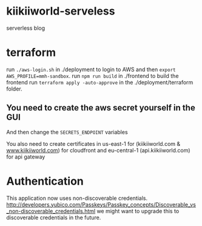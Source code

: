 # kiikiiworld-serveless

serverless blog

# terraform

run `./aws-login.sh` in ./deployment to login to AWS and then `export AWS_PROFILE=mmh-sandbox`.
run `npm run build` in ./frontend to build the frontend
run `terraform apply -auto-approve` in the ./deployment/terraform folder.

## You need to create the aws secret yourself in the GUI

And then change the `SECRETS_ENDPOINT` variables

You also need to create certificates in us-east-1 for (kiikiiworld.com & www.kiikiiworld.com) for cloudfront
and eu-central-1 (api.kiikiiworld.com) for api gateway

# Authentication

This application now uses non-discoverable
credentials. http://developers.yubico.com/Passkeys/Passkey_concepts/Discoverable_vs_non-discoverable_credentials.html we
might want to upgrade this to discoverable credentials in the future.
